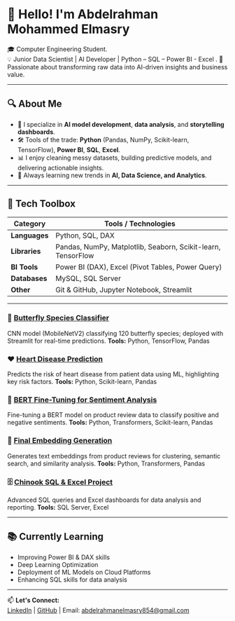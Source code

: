 # 👋 Hello! I'm Abdelrahman Mohammed Elmasry

🎓 Computer Engineering Student.  
💡 Junior Data Scientist | AI Developer | Python – SQL – Power BI - Excel . 
🚀 Passionate about transforming raw data into AI-driven insights and business value.

---

## 🔍 About Me
- 🤖 I specialize in **AI model development**, **data analysis**, and **storytelling dashboards**.  
- 🛠️ Tools of the trade: **Python** (Pandas, NumPy, Scikit-learn, TensorFlow), **Power BI**, **SQL**, **Excel**.  
- 📊 I enjoy cleaning messy datasets, building predictive models, and delivering actionable insights.  
- 🌱 Always learning new trends in **AI, Data Science, and Analytics**.

---

## 🧰 Tech Toolbox

| Category      | Tools / Technologies |
| ------------- | -------------------- |
| **Languages** | Python, SQL, DAX |
| **Libraries** | Pandas, NumPy, Matplotlib, Seaborn, Scikit-learn, TensorFlow |
| **BI Tools**  | Power BI (DAX), Excel (Pivot Tables, Power Query) |
| **Databases** | MySQL, SQL Server |
| **Other**     | Git & GitHub, Jupyter Notebook, Streamlit |

---

### 🦋 [Butterfly Species Classifier](https://github.com/abdelrahman-mohamed85/butterfly-species-classifier)
CNN model (MobileNetV2) classifying 120 butterfly species; deployed with Streamlit for real-time predictions.
**Tools:** Python, TensorFlow, Pandas

### ❤️ [Heart Disease Prediction](https://github.com/abdelrahman-mohamed85/Heart_Disease)
Predicts the risk of heart disease from patient data using ML, highlighting key risk factors.
**Tools:** Python, Scikit-learn, Pandas

### 🤖 [BERT Fine-Tuning for Sentiment Analysis](https://github.com/abdelrahman-mohamed85/TunningBert_OrangeTraining)
Fine-tuning a BERT model on product review data to classify positive and negative sentiments.
**Tools:** Python, Transformers, Scikit-learn, Pandas

### 📝 [Final Embedding Generation](https://github.com/abdelrahman-mohamed85/Final-embedding)
Generates text embeddings from product reviews for clustering, semantic search, and similarity analysis.
**Tools:** Python, Transformers, Pandas

### 🗄️ [Chinook SQL & Excel Project](https://github.com/abdelrahman-mohamed85/chinook_Sql-Excel)
Advanced SQL queries and Excel dashboards for data analysis and reporting.
**Tools:** SQL Server, Excel


---

## 📚 Currently Learning
- Improving Power BI & DAX skills  
- Deep Learning Optimization  
- Deployment of ML Models on Cloud Platforms  
- Enhancing SQL skills for data analysis


---

📫 **Let's Connect:**  
[LinkedIn](https://www.linkedin.com/in/abdelrahman-elmasryds/) | [GitHub](https://github.com/abdelrahman-mohamed85) | Email: abdelrahmanelmasry854@gmail.com
